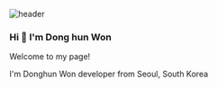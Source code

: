 
<!--
**Astin01/Astin01** is a ✨ _special_ ✨ repository because its `README.md` (this file) appears on your GitHub profile.

Here are some ideas to get you started:

- 🔭 I’m currently working on ...
- 🌱 I’m currently learning ...
- 👯 I’m looking to collaborate on ...
- 🤔 I’m looking for help with ...
- 💬 Ask me about ...
- 📫 How to reach me: ...
- 😄 Pronouns: ...
- ⚡ Fun fact: ...
-->
![header](https://capsule-render.vercel.app/api?type=wave&color=auto&height=300&section=header&text=Dong%20Hun%20Won&fontSize=90)

### Hi 👋 I'm Dong hun Won
Welcome to my page!

I'm Donghun Won developer from Seoul, South Korea





